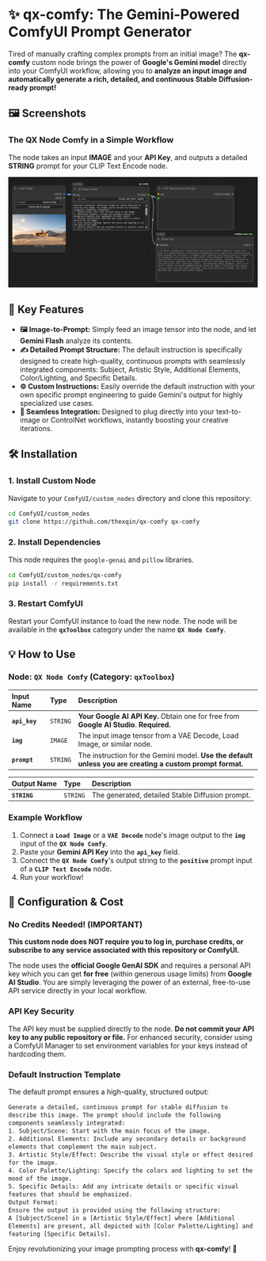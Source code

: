 # ✨ qx-comfy: The Gemini-Powered ComfyUI Prompt Generator

Tired of manually crafting complex prompts from an initial image? The **qx-comfy** custom node brings the power of **Google's Gemini model** directly into your ComfyUI workflow, allowing you to **analyze an input image and automatically generate a rich, detailed, and continuous Stable Diffusion-ready prompt\!**

## 🖼️ Screenshots

### The QX Node Comfy in a Simple Workflow

The node takes an input **IMAGE** and your **API Key**, and outputs a detailed **STRING** prompt for your CLIP Text Encode node.

![screenshot](screenshot.png)

## 🚀 Key Features

  * **🖼️ Image-to-Prompt:** Simply feed an image tensor into the node, and let **Gemini Flash** analyze its contents.
  * **✍️ Detailed Prompt Structure:** The default instruction is specifically designed to create high-quality, continuous prompts with seamlessly integrated components: Subject, Artistic Style, Additional Elements, Color/Lighting, and Specific Details.
  * **⚙️ Custom Instructions:** Easily override the default instruction with your own specific prompt engineering to guide Gemini's output for highly specialized use cases.
  * **🔌 Seamless Integration:** Designed to plug directly into your text-to-image or ControlNet workflows, instantly boosting your creative iterations.

## 🛠️ Installation

### 1\. Install Custom Node

Navigate to your `ComfyUI/custom_nodes` directory and clone this repository:

```bash
cd ComfyUI/custom_nodes
git clone https://github.com/thexqin/qx-comfy qx-comfy
```

### 2\. Install Dependencies

This node requires the `google-genai` and `pillow` libraries.

```bash
cd ComfyUI/custom_nodes/qx-comfy
pip install -r requirements.txt
```

### 3\. Restart ComfyUI

Restart your ComfyUI instance to load the new node. The node will be available in the **`qxToolbox`** category under the name **`QX Node Comfy`**.

## 💡 How to Use

### Node: `QX Node Comfy` (Category: `qxToolbox`)

| Input Name | Type | Description |
| :--- | :--- | :--- |
| **`api_key`** | `STRING` | **Your Google AI API Key.** Obtain one for free from **Google AI Studio**. **Required.** |
| **`img`** | `IMAGE` | The input image tensor from a VAE Decode, Load Image, or similar node. |
| **`prompt`** | `STRING` | The instruction for the Gemini model. **Use the default unless you are creating a custom prompt format.** |

| Output Name | Type | Description |
| :--- | :--- | :--- |
| **`STRING`** | `STRING` | The generated, detailed Stable Diffusion prompt. |

### Example Workflow

1.  Connect a **`Load Image`** or a **`VAE Decode`** node's image output to the **`img`** input of the **`QX Node Comfy`**.
2.  Paste your **Gemini API Key** into the **`api_key`** field.
3.  Connect the **`QX Node Comfy`**'s output string to the **`positive`** prompt input of a **`CLIP Text Encode`** node.
4.  Run your workflow\!

## 🔑 Configuration & Cost

### **No Credits Needed\!** (IMPORTANT)

**This custom node does NOT require you to log in, purchase credits, or subscribe to any service associated with this repository or ComfyUI.**

The node uses the **official Google GenAI SDK** and requires a personal API key which you can get **for free** (within generous usage limits) from **Google AI Studio**. You are simply leveraging the power of an external, free-to-use API service directly in your local workflow.

### API Key Security

The API key must be supplied directly to the node. **Do not commit your API key to any public repository or file.** For enhanced security, consider using a ComfyUI Manager to set environment variables for your keys instead of hardcoding them.

### Default Instruction Template

The default prompt ensures a high-quality, structured output:

```
Generate a detailed, continuous prompt for stable diffusion to describe this image. The prompt should include the following components seamlessly integrated:
1. Subject/Scene: Start with the main focus of the image.
2. Additional Elements: Include any secondary details or background elements that complement the main subject.
3. Artistic Style/Effect: Describe the visual style or effect desired for the image.
4. Color Palette/Lighting: Specify the colors and lighting to set the mood of the image.
5. Specific Details: Add any intricate details or specific visual features that should be emphasized.
Output Format:
Ensure the output is provided using the following structure:
A [Subject/Scene] in a [Artistic Style/Effect] where [Additional Elements] are present, all depicted with [Color Palette/Lighting] and featuring [Specific Details].
```

Enjoy revolutionizing your image prompting process with **qx-comfy**\! 🤖
